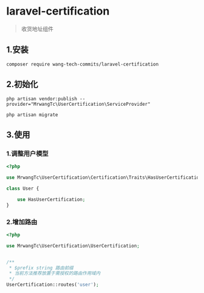 # laravel-certification

> 收货地址组件
## 1.安装

```shell script
composer require wang-tech-commits/laravel-certification
```

## 2.初始化

```shell script
php artisan vendor:publish --provider="MrwangTc\UserCertification\ServiceProvider"

php artisan migrate
```

## 3.使用

### 1.调整用户模型

```php
<?php

use MrwangTc\UserCertification\Certification\Traits\HasUserCertification;

class User {

    use HasUserCertification;
}
```

### 2.增加路由

```php
<?php

use MrwangTc\UserCertification\UserCertification;


/**
 * $prefix string 路由前缀
 * 当前方法推荐放置于需授权的路由作用域内
 */
UserCertification::routes('user');

```
